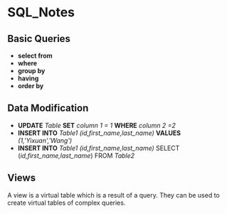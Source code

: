 # SQL_Notes

## Basic Queries

- **select from**
- **where**
- **group by**
- **having**
- **order by**

## Data Modification

- **UPDATE** _Table_ **SET** _column 1 = 1_ **WHERE** _column 2 =2_
- **INSERT INTO** _Table1 (id,first_name,last_name)_ **VALUES** _(1,'Yixuan','Wang')_
- **INSERT INTO** _Table1 (id,first_name,last_name)_ SELECT (_id,first_name,last_name_) FROM _Table2_


## Views
A view is a virtual table which is a result of a query. They can be used to create virtual tables of complex queries.

